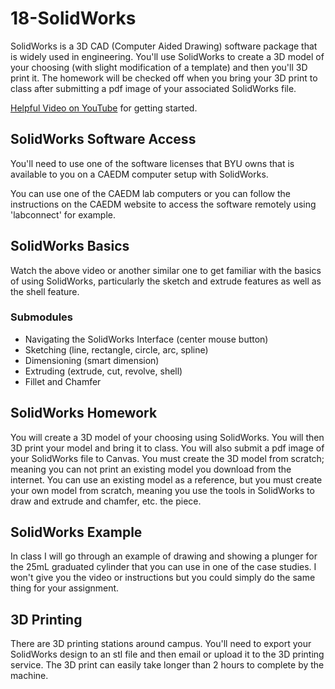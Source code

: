# 18-SolidWorks
SolidWorks is a 3D CAD (Computer Aided Drawing) software package that is widely used in engineering. You'll use SolidWorks to create a 3D model of your choosing (with slight modification of a template) and then you'll 3D print it. The homework will be checked off when you bring your 3D print to class after submitting a pdf image of your associated SolidWorks file.

[Helpful Video on YouTube](https://youtu.be/ypymT835Gqw) for getting started.

## SolidWorks Software Access

You'll need to use one of the software licenses that BYU owns that is available to you on a CAEDM computer setup with SolidWorks. 

You can use one of the CAEDM lab computers or you can follow the instructions on the CAEDM website to access the software remotely using 'labconnect' for example.

## SolidWorks Basics
Watch the above video or another similar one to get familiar with the basics of using SolidWorks, particularly the sketch and extrude features as well as the shell feature.

### Submodules
- Navigating the SolidWorks Interface (center mouse button)
- Sketching (line, rectangle, circle, arc, spline)
- Dimensioning (smart dimension)
- Extruding (extrude, cut, revolve, shell)
- Fillet and Chamfer


## SolidWorks Homework
You will create a 3D model of your choosing using SolidWorks. You will then 3D print your model and bring it to class. You will also submit a pdf image of your SolidWorks file to Canvas. You must create the 3D model from scratch; meaning you can not print an existing model you download from the internet. You can use an existing model as a reference, but you must create your own model from scratch, meaning you use the tools in SolidWorks to draw and extrude and chamfer, etc. the piece.

## SolidWorks Example
In class I will go through an example of drawing and showing a plunger for the 25mL graduated cylinder that you can use in one of the case studies. I won't give you the video or instructions but you could simply do the same thing for your assignment. 

## 3D Printing
There are 3D printing stations around campus. You'll need to export your SolidWorks design to an stl file and then email or upload it to the 3D printing service. The 3D print can easily take longer than 2 hours to complete by the machine.
